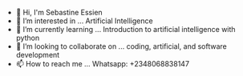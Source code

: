 - 👋 Hi, I'm Sebastine Essien
- 👀 I’m interested in ... Artificial Intelligence
- 🌱 I’m currently learning ... Introduction to artificial intelligence with python
- 💞️ I’m looking to collaborate on ... coding, artificial, and software development
- 📫 How to reach me ... Whatsapp: +2348068838147

<!---
Checkme08/Checkme08 is a ✨ special ✨ repository because its `README.md` (this file) appears on your GitHub profile.
You can click the Preview link to take a look at your changes.
--->
